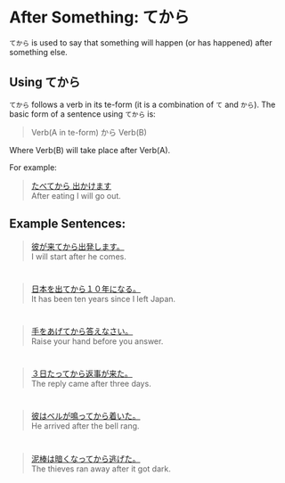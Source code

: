 # After Something: てから

`てから` is used to say that something will happen (or has happened) after something else. 

## Using てから
`てから` follows a verb in its te-form (it is a combination of `て` and `から`). The basic form of a sentence using `てから` is:

> Verb(A in te-form) から Verb(B)

Where Verb(B) will take place after Verb(A).

For example:

> [たべてから 出かけます]()  
> After eating I will go out.

## Example Sentences:
> [彼が来てから出発します。]()  
> I will start after he comes.

#

> [日本を出てから１０年になる。]()  
> It has been ten years since I left Japan.

#

> [手をあげてから答えなさい。]()  
> Raise your hand before you answer.

#

> [３日たってから返事が来た。]()  
> The reply came after three days.

#

> [彼はベルが鳴ってから着いた。]()  
> He arrived after the bell rang.

#

> [泥棒は暗くなってから逃げた。]()  
> The thieves ran away after it got dark.


